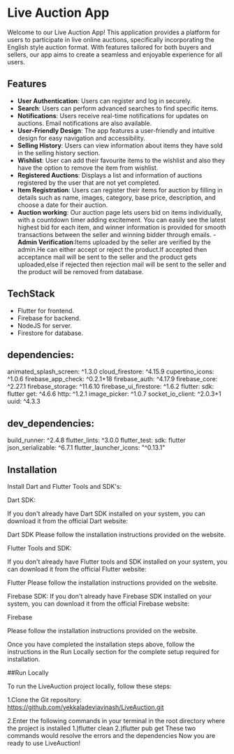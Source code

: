 # Live Auction App

Welcome to our Live Auction App! This application provides a platform for users to participate in live online auctions, specifically incorporating the English style auction format. With features tailored for both buyers and sellers, our app aims to create a seamless and enjoyable experience for all users.

## Features
- **User Authentication**: Users can register and log in securely.
- **Search**: Users can perform advanced searches to find specific items.
- **Notifications**: Users receive real-time notifications for updates on auctions. Email notifications are also available.
- **User-Friendly Design**: The app features a user-friendly and intuitive design for easy navigation and accessibility.
- **Selling History**: Users can view information about items they have sold in the selling history section.
- **Wishlist**: User can add their favourite items to the wishlist and also they have the option to remove the item from wishlist.
- **Registered Auctions**: Displays a list and information of auctions registered by the user that are not yet completed.
- **Item Registration**: Users can register their items for auction by filling in details such as name, images, category, base price, description, and choose a date for their auction.
- **Auction working**: Our auction page lets users bid on items individually, with a countdown timer adding excitement. You can easily see the latest highest bid for each item, and winner information is 
    provided for smooth transactions between the seller and winning bidder through emails.
-**Admin Verification**:Items uploaded by the seller are verified by the admin.He can either accept or reject the product.If accepted then acceptance mail will be sent to the seller and the product gets uploaded,else if rejected then rejection mail will be sent to the seller and the product will be removed from database.
  
 
## TechStack
- Flutter for frontend.
- Firebase for backend.
- NodeJS for server.
- Firestore for database.



## dependencies:
  animated_splash_screen: ^1.3.0
  cloud_firestore: ^4.15.9
  cupertino_icons: ^1.0.6
  firebase_app_check: ^0.2.1+18
  firebase_auth: ^4.17.9
  firebase_core: ^2.27.1
  firebase_storage: ^11.6.10
  firebase_ui_firestore: ^1.6.2
  flutter:
    sdk: flutter
  get: ^4.6.6
  http: ^1.2.1
  image_picker: ^1.0.7
  socket_io_client: ^2.0.3+1
  uuid: ^4.3.3

## dev_dependencies:
  build_runner: ^2.4.8
  flutter_lints: ^3.0.0
  flutter_test:
    sdk: flutter
  json_serializable: ^6.7.1
  flutter_launcher_icons: "^0.13.1"



## Installation
Install Dart and Flutter Tools and SDK's:

Dart SDK:

If you don't already have Dart SDK installed on your system, you can download it from the official Dart website:

Dart SDK
Please follow the installation instructions provided on the website.

Flutter Tools and SDK:

If you don't already have Flutter tools and SDK installed on your system, you can download it from the official Flutter website:

Flutter
Please follow the installation instructions provided on the website.

Firebase SDK:
If you don't already have Firebase SDK installed on your system, you can download it from the official Firebase website:

Firebase

Please follow the installation instructions provided on the website.

Once you have completed the installation steps above, follow the instructions in the Run Locally section for the complete setup required for installation.


##Run Locally

To run the LiveAuction project locally, follow these steps:

1.Clone the Git repository:
https://github.com/yekkaladeviavinash/LiveAuction.git

2.Enter the following commands in your terminal in the root directory where the project is installed
1.)flutter clean
2.)flutter pub get
These two commands would resolve the errors and the dependencies
Now you are ready to use LiveAuction!
